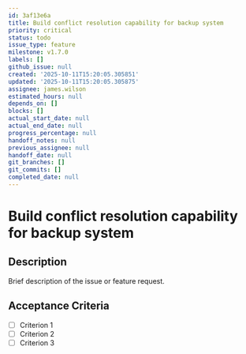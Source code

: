 ```yaml
---
id: 3af13e6a
title: Build conflict resolution capability for backup system
priority: critical
status: todo
issue_type: feature
milestone: v1.7.0
labels: []
github_issue: null
created: '2025-10-11T15:20:05.305851'
updated: '2025-10-11T15:20:05.305875'
assignee: james.wilson
estimated_hours: null
depends_on: []
blocks: []
actual_start_date: null
actual_end_date: null
progress_percentage: null
handoff_notes: null
previous_assignee: null
handoff_date: null
git_branches: []
git_commits: []
completed_date: null
---
```


# Build conflict resolution capability for backup system

## Description

Brief description of the issue or feature request.

## Acceptance Criteria

- [ ] Criterion 1
- [ ] Criterion 2
- [ ] Criterion 3